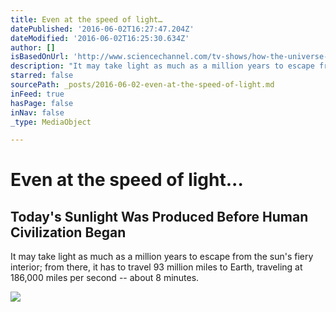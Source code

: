 ```yaml
---
title: Even at the speed of light…
datePublished: '2016-06-02T16:27:47.204Z'
dateModified: '2016-06-02T16:25:30.634Z'
author: []
isBasedOnUrl: 'http://www.sciencechannel.com/tv-shows/how-the-universe-works/videos/todays-sunlight-was-produced-before-human-civilization-began/'
description: "It may take light as much as a million years to escape from the sun's fiery interior; from there, it has to travel 93 million miles to Earth, traveling at 186,000 miles per second -- about 8 minutes."
starred: false
sourcePath: _posts/2016-06-02-even-at-the-speed-of-light.md
inFeed: true
hasPage: false
inNav: false
_type: MediaObject

---
```

# Even at the speed of light...

<article style=""><h1>Today's Sunlight Was Produced Before Human Civilization Began</h1><p>It may take light as much as a million years to escape from the sun's fiery interior; from there, it has to travel 93 million miles to Earth, traveling at 186,000 miles per second -- about 8 minutes.</p><img src="http://netstorage.discovery.com/feeds/brightcove/asset-stills/sci/1404826962445Screen_Shot_2014-07-08_at_9.39.30_AM.png" /></article>